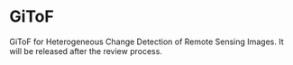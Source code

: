 # GiToF
GiToF for Heterogeneous Change Detection of Remote Sensing Images. It will be released after the review process.
